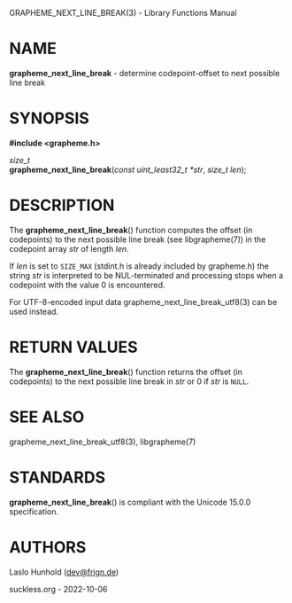 GRAPHEME\_NEXT\_LINE\_BREAK(3) - Library Functions Manual

# NAME

**grapheme\_next\_line\_break** - determine codepoint-offset to next possible line break

# SYNOPSIS

**#include <grapheme.h>**

*size\_t*  
**grapheme\_next\_line\_break**(*const uint\_least32\_t \*str*, *size\_t len*);

# DESCRIPTION

The
**grapheme\_next\_line\_break**()
function computes the offset (in codepoints) to the next possible line
break (see
libgrapheme(7))
in the codepoint array
*str*
of length
*len*.

If
*len*
is set to
`SIZE_MAX`
(stdint.h is already included by grapheme.h) the string
*str*
is interpreted to be NUL-terminated and processing stops when
a codepoint with the value 0 is encountered.

For UTF-8-encoded input
data
grapheme\_next\_line\_break\_utf8(3)
can be used instead.

# RETURN VALUES

The
**grapheme\_next\_line\_break**()
function returns the offset (in codepoints) to the next possible line
break in
*str*
or 0 if
*str*
is
`NULL`.

# SEE ALSO

grapheme\_next\_line\_break\_utf8(3),
libgrapheme(7)

# STANDARDS

**grapheme\_next\_line\_break**()
is compliant with the Unicode 15.0.0 specification.

# AUTHORS

Laslo Hunhold ([dev@frign.de](mailto:dev@frign.de))

suckless.org - 2022-10-06
